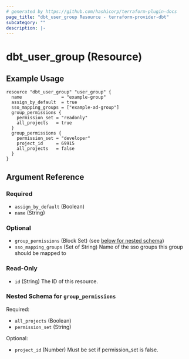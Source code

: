 ```yaml
---
# generated by https://github.com/hashicorp/terraform-plugin-docs
page_title: "dbt_user_group Resource - terraform-provider-dbt"
subcategory: ""
description: |- 
---
```


# dbt_user_group (Resource)

## Example Usage
```hcl
resource "dbt_user_group" "user_group" {
  name               = "example-group"
  assign_by_default  = true
  sso_mapping_groups = ["example-ad-group"]
  group_permissions {
    permission_set = "readonly"
    all_projects   = true
  }
  group_permissions {
    permission_set = "developer"
    project_id     = 69915
    all_projects   = false
  }
}
```

## Argument Reference

### Required

- `assign_by_default` (Boolean)
- `name` (String)

### Optional

- `group_permissions` (Block Set) (see [below for nested schema](#nestedblock--group_permissions))
- `sso_mapping_groups` (Set of String) Name of the sso groups this group should be mapped to

### Read-Only

- `id` (String) The ID of this resource.

<a id="nestedblock--group_permissions"></a>
### Nested Schema for `group_permissions`

Required:

- `all_projects` (Boolean)
- `permission_set` (String)

Optional:

- `project_id` (Number) Must be set if permission_set is false.


